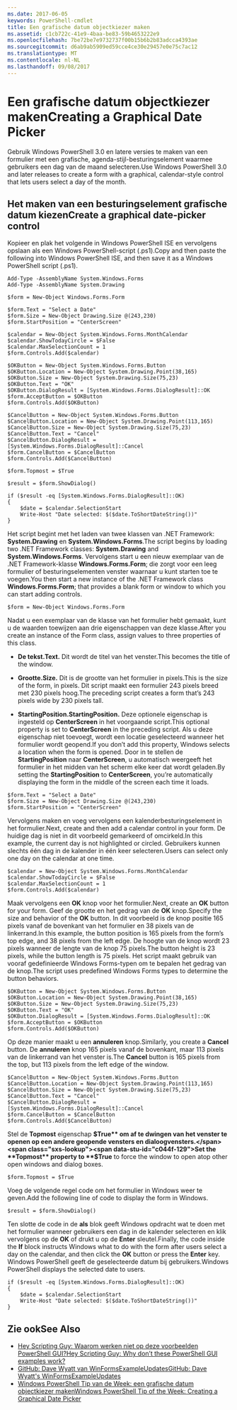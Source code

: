 ```yaml
---
ms.date: 2017-06-05
keywords: PowerShell-cmdlet
title: Een grafische datum objectkiezer maken
ms.assetid: c1cb722c-41e9-4baa-be83-59b4653222e9
ms.openlocfilehash: 7be72be7e9732737f00b15b6b2b83adcca4393ae
ms.sourcegitcommit: d6ab9ab5909ed59cce4ce30e29457e0e75c7ac12
ms.translationtype: MT
ms.contentlocale: nl-NL
ms.lasthandoff: 09/08/2017
---
```

# <a name="creating-a-graphical-date-picker"></a><span data-ttu-id="c044f-103">Een grafische datum objectkiezer maken</span><span class="sxs-lookup"><span data-stu-id="c044f-103">Creating a Graphical Date Picker</span></span>
<span data-ttu-id="c044f-104">Gebruik Windows PowerShell 3.0 en latere versies te maken van een formulier met een grafische, agenda-stijl-besturingselement waarmee gebruikers een dag van de maand selecteren.</span><span class="sxs-lookup"><span data-stu-id="c044f-104">Use Windows PowerShell 3.0 and later releases to create a form with a graphical, calendar-style control that lets users select a day of the month.</span></span>

## <a name="create-a-graphical-date-picker-control"></a><span data-ttu-id="c044f-105">Het maken van een besturingselement grafische datum kiezen</span><span class="sxs-lookup"><span data-stu-id="c044f-105">Create a graphical date-picker control</span></span>
<span data-ttu-id="c044f-106">Kopieer en plak het volgende in Windows PowerShell ISE en vervolgens opslaan als een Windows PowerShell-script (.ps1).</span><span class="sxs-lookup"><span data-stu-id="c044f-106">Copy and then paste the following into Windows PowerShell ISE, and then save it as a Windows PowerShell script (.ps1).</span></span>

```
Add-Type -AssemblyName System.Windows.Forms
Add-Type -AssemblyName System.Drawing

$form = New-Object Windows.Forms.Form 

$form.Text = "Select a Date" 
$form.Size = New-Object Drawing.Size @(243,230) 
$form.StartPosition = "CenterScreen"

$calendar = New-Object System.Windows.Forms.MonthCalendar 
$calendar.ShowTodayCircle = $False
$calendar.MaxSelectionCount = 1
$form.Controls.Add($calendar) 

$OKButton = New-Object System.Windows.Forms.Button
$OKButton.Location = New-Object System.Drawing.Point(38,165)
$OKButton.Size = New-Object System.Drawing.Size(75,23)
$OKButton.Text = "OK"
$OKButton.DialogResult = [System.Windows.Forms.DialogResult]::OK
$form.AcceptButton = $OKButton
$form.Controls.Add($OKButton)

$CancelButton = New-Object System.Windows.Forms.Button
$CancelButton.Location = New-Object System.Drawing.Point(113,165)
$CancelButton.Size = New-Object System.Drawing.Size(75,23)
$CancelButton.Text = "Cancel"
$CancelButton.DialogResult = [System.Windows.Forms.DialogResult]::Cancel
$form.CancelButton = $CancelButton
$form.Controls.Add($CancelButton)

$form.Topmost = $True

$result = $form.ShowDialog() 

if ($result -eq [System.Windows.Forms.DialogResult]::OK)
{
    $date = $calendar.SelectionStart
    Write-Host "Date selected: $($date.ToShortDateString())"
}
```

<span data-ttu-id="c044f-107">Het script begint met het laden van twee klassen van .NET Framework: **System.Drawing** en **System.Windows.Forms**.</span><span class="sxs-lookup"><span data-stu-id="c044f-107">The script begins by loading two .NET Framework classes: **System.Drawing** and **System.Windows.Forms**.</span></span> <span data-ttu-id="c044f-108">Vervolgens start u een nieuw exemplaar van de .NET Framework-klasse **Windows.Forms.Form**; die zorgt voor een leeg formulier of besturingselementen venster waarnaar u kunt starten toe te voegen.</span><span class="sxs-lookup"><span data-stu-id="c044f-108">You then start a new instance of the .NET Framework class **Windows.Forms.Form**; that provides a blank form or window to which you can start adding controls.</span></span>

```
$form = New-Object Windows.Forms.Form
```

<span data-ttu-id="c044f-109">Nadat u een exemplaar van de klasse van het formulier hebt gemaakt, kunt u de waarden toewijzen aan drie eigenschappen van deze klasse.</span><span class="sxs-lookup"><span data-stu-id="c044f-109">After you create an instance of the Form class, assign values to three properties of this class.</span></span>

- <span data-ttu-id="c044f-110">**De tekst.**</span><span class="sxs-lookup"><span data-stu-id="c044f-110">**Text.**</span></span> <span data-ttu-id="c044f-111">Dit wordt de titel van het venster.</span><span class="sxs-lookup"><span data-stu-id="c044f-111">This becomes the title of the window.</span></span>

- <span data-ttu-id="c044f-112">**Grootte.**</span><span class="sxs-lookup"><span data-stu-id="c044f-112">**Size.**</span></span> <span data-ttu-id="c044f-113">Dit is de grootte van het formulier in pixels.</span><span class="sxs-lookup"><span data-stu-id="c044f-113">This is the size of the form, in pixels.</span></span> <span data-ttu-id="c044f-114">Dit script maakt een formulier 243 pixels breed met 230 pixels hoog.</span><span class="sxs-lookup"><span data-stu-id="c044f-114">The preceding script creates a form that’s 243 pixels wide by 230 pixels tall.</span></span>

- <span data-ttu-id="c044f-115">**StartingPosition.**</span><span class="sxs-lookup"><span data-stu-id="c044f-115">**StartingPosition.**</span></span> <span data-ttu-id="c044f-116">Deze optionele eigenschap is ingesteld op **CenterScreen** in het voorgaande script.</span><span class="sxs-lookup"><span data-stu-id="c044f-116">This optional property is set to **CenterScreen** in the preceding script.</span></span> <span data-ttu-id="c044f-117">Als u deze eigenschap niet toevoegt, wordt een locatie geselecteerd wanneer het formulier wordt geopend.</span><span class="sxs-lookup"><span data-stu-id="c044f-117">If you don’t add this property, Windows selects a location when the form is opened.</span></span> <span data-ttu-id="c044f-118">Door in te stellen de **StartingPosition** naar **CenterScreen**, u automatisch weergeeft het formulier in het midden van het scherm elke keer dat wordt geladen.</span><span class="sxs-lookup"><span data-stu-id="c044f-118">By setting the **StartingPosition** to **CenterScreen**, you’re automatically displaying the form in the middle of the screen each time it loads.</span></span>

```
$form.Text = "Select a Date" 
$form.Size = New-Object Drawing.Size @(243,230) 
$form.StartPosition = "CenterScreen"
```

<span data-ttu-id="c044f-119">Vervolgens maken en voeg vervolgens een kalenderbesturingselement in het formulier.</span><span class="sxs-lookup"><span data-stu-id="c044f-119">Next, create and then add a calendar control in your form.</span></span> <span data-ttu-id="c044f-120">De huidige dag is niet in dit voorbeeld gemarkeerd of omcirkeld.</span><span class="sxs-lookup"><span data-stu-id="c044f-120">In this example, the current day is not highlighted or circled.</span></span> <span data-ttu-id="c044f-121">Gebruikers kunnen slechts één dag in de kalender in één keer selecteren.</span><span class="sxs-lookup"><span data-stu-id="c044f-121">Users can select only one day on the calendar at one time.</span></span>

```
$calendar = New-Object System.Windows.Forms.MonthCalendar 
$calendar.ShowTodayCircle = $False
$calendar.MaxSelectionCount = 1
$form.Controls.Add($calendar)
```

<span data-ttu-id="c044f-122">Maak vervolgens een **OK** knop voor het formulier.</span><span class="sxs-lookup"><span data-stu-id="c044f-122">Next, create an **OK** button for your form.</span></span> <span data-ttu-id="c044f-123">Geef de grootte en het gedrag van de **OK** knop.</span><span class="sxs-lookup"><span data-stu-id="c044f-123">Specify the size and behavior of the **OK** button.</span></span> <span data-ttu-id="c044f-124">In dit voorbeeld is de knop positie 165 pixels vanaf de bovenkant van het formulier en 38 pixels van de linkerrand.</span><span class="sxs-lookup"><span data-stu-id="c044f-124">In this example, the button position is 165 pixels from the form’s top edge, and 38 pixels from the left edge.</span></span> <span data-ttu-id="c044f-125">De hoogte van de knop wordt 23 pixels wanneer de lengte van de knop 75 pixels.</span><span class="sxs-lookup"><span data-stu-id="c044f-125">The button height is 23 pixels, while the button length is 75 pixels.</span></span> <span data-ttu-id="c044f-126">Het script maakt gebruik van vooraf gedefinieerde Windows Forms-typen om te bepalen het gedrag van de knop.</span><span class="sxs-lookup"><span data-stu-id="c044f-126">The script uses predefined Windows Forms types to determine the button behaviors.</span></span>

```
$OKButton = New-Object System.Windows.Forms.Button
$OKButton.Location = New-Object System.Drawing.Point(38,165)
$OKButton.Size = New-Object System.Drawing.Size(75,23)
$OKButton.Text = "OK"
$OKButton.DialogResult = [System.Windows.Forms.DialogResult]::OK
$form.AcceptButton = $OKButton
$form.Controls.Add($OKButton)
```

<span data-ttu-id="c044f-127">Op deze manier maakt u een **annuleren** knop.</span><span class="sxs-lookup"><span data-stu-id="c044f-127">Similarly, you create a **Cancel** button.</span></span> <span data-ttu-id="c044f-128">De **annuleren** knop 165 pixels vanaf de bovenkant, maar 113 pixels van de linkerrand van het venster is.</span><span class="sxs-lookup"><span data-stu-id="c044f-128">The **Cancel** button is 165 pixels from the top, but 113 pixels from the left edge of the window.</span></span>

```
$CancelButton = New-Object System.Windows.Forms.Button
$CancelButton.Location = New-Object System.Drawing.Point(113,165)
$CancelButton.Size = New-Object System.Drawing.Size(75,23)
$CancelButton.Text = "Cancel"
$CancelButton.DialogResult = [System.Windows.Forms.DialogResult]::Cancel
$form.CancelButton = $CancelButton
$form.Controls.Add($CancelButton)
```

<span data-ttu-id="c044f-129">Stel de **Topmost** eigenschap **$True** om af te dwingen van het venster te openen op een andere geopende vensters en dialoogvensters.</span><span class="sxs-lookup"><span data-stu-id="c044f-129">Set the **Topmost** property to **$True** to force the window to open atop other open windows and dialog boxes.</span></span>

```
$form.Topmost = $True
```

<span data-ttu-id="c044f-130">Voeg de volgende regel code om het formulier in Windows weer te geven.</span><span class="sxs-lookup"><span data-stu-id="c044f-130">Add the following line of code to display the form in Windows.</span></span>

```
$result = $form.ShowDialog()
```

<span data-ttu-id="c044f-131">Ten slotte de code in de **als** blok geeft Windows opdracht wat te doen met het formulier wanneer gebruikers een dag in de kalender selecteren en klik vervolgens op de **OK** of drukt u op de **Enter** sleutel.</span><span class="sxs-lookup"><span data-stu-id="c044f-131">Finally, the code inside the **If** block instructs Windows what to do with the form after users select a day on the calendar, and then click the **OK** button or press the **Enter** key.</span></span> <span data-ttu-id="c044f-132">Windows PowerShell geeft de geselecteerde datum bij gebruikers.</span><span class="sxs-lookup"><span data-stu-id="c044f-132">Windows PowerShell displays the selected date to users.</span></span>

```
if ($result -eq [System.Windows.Forms.DialogResult]::OK)
{
    $date = $calendar.SelectionStart
    Write-Host "Date selected: $($date.ToShortDateString())"
}
```

## <a name="see-also"></a><span data-ttu-id="c044f-133">Zie ook</span><span class="sxs-lookup"><span data-stu-id="c044f-133">See Also</span></span>
- [<span data-ttu-id="c044f-134">Hey Scripting Guy: Waarom werken niet op deze voorbeelden PowerShell GUI?</span><span class="sxs-lookup"><span data-stu-id="c044f-134">Hey Scripting Guy:  Why don’t these PowerShell GUI examples work?</span></span>](http://go.microsoft.com/fwlink/?LinkId=506644)
- [<span data-ttu-id="c044f-135">GitHub: Dave Wyatt van WinFormsExampleUpdates</span><span class="sxs-lookup"><span data-stu-id="c044f-135">GitHub: Dave Wyatt's WinFormsExampleUpdates</span></span>](https://github.com/dlwyatt/WinFormsExampleUpdates)
- [<span data-ttu-id="c044f-136">Windows PowerShell Tip van de Week: een grafische datum objectkiezer maken</span><span class="sxs-lookup"><span data-stu-id="c044f-136">Windows PowerShell Tip of the Week:  Creating a Graphical Date Picker</span></span>](http://technet.microsoft.com/library/ff730942.aspx)

